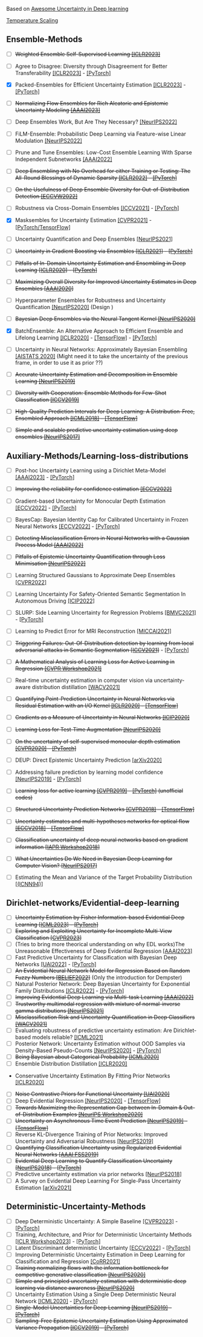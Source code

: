 Based on [Awesome Uncertainty in Deep learning](https://github.com/ENSTA-U2IS/awesome-uncertainty-deeplearning)

[Temperature Scaling](https://github.com/gpleiss/temperature_scaling)


## Ensemble-Methods
- [ ] ~~Weighted Ensemble Self-Supervised Learning [[ICLR2023]](<https://arxiv.org/pdf/2211.09981.pdf>)~~
- [ ] Agree to Disagree: Diversity through Disagreement for Better Transferability [[ICLR2023]](<https://arxiv.org/pdf/2202.04414.pdf>) - [[PyTorch]](<https://github.com/mpagli/Agree-to-Disagree>)
- [x] Packed-Ensembles for Efficient Uncertainty Estimation [[ICLR2023]](<https://arxiv.org/abs/2210.09184>) - [[PyTorch]](<https://github.com/ENSTA-U2IS/torch-uncertainty>)
- [ ] ~~Normalizing Flow Ensembles for Rich Aleatoric and Epistemic Uncertainty Modeling [[AAAI2023]](<https://arxiv.org/abs/2302.01312>)~~
- [ ] Deep Ensembles Work, But Are They Necessary? [[NeurIPS2022]](<https://arxiv.org/abs/2202.06985>)
- [ ] FiLM-Ensemble: Probabilistic Deep Learning via Feature-wise Linear Modulation [[NeurIPS2022]](<https://arxiv.org/abs/2206.00050>)
- [ ] Prune and Tune Ensembles: Low-Cost Ensemble Learning With Sparse Independent Subnetworks [[AAAI2022]](<https://arxiv.org/abs/2202.11782>)
- [ ] ~~Deep Ensembling with No Overhead for either Training or Testing: The All-Round Blessings of Dynamic Sparsity [[ICLR2022]](<https://arxiv.org/abs/2106.14568>) - [[PyTorch]](<https://github.com/VITA-Group/FreeTickets>)~~
- [ ] ~~On the Usefulness of Deep Ensemble Diversity for Out-of-Distribution Detection [[ECCVW2022]](<https://arxiv.org/abs/2207.07517>)~~
- [ ] Robustness via Cross-Domain Ensembles [[ICCV2021]](<https://arxiv.org/abs/2103.10919>) - [[PyTorch]](<https://github.com/EPFL-VILAB/XDEnsembles>)
- [x] Masksembles for Uncertainty Estimation [[CVPR2021]](<https://nikitadurasov.github.io/projects/masksembles/>) - [[PyTorch/TensorFlow]](<https://github.com/nikitadurasov/masksembles>)
- [ ] Uncertainty Quantification and Deep Ensembles [[NeurIPS2021]](<https://openreview.net/forum?id=wg_kD_nyAF>)
- [ ] ~~Uncertainty in Gradient Boosting via Ensembles [[ICLR2021]](<https://arxiv.org/abs/2006.10562>) - [[PyTorch]](<https://github.com/yandex-research/GBDT-uncertainty>)~~
- [ ] ~~Pitfalls of In-Domain Uncertainty Estimation and Ensembling in Deep Learning [[ICLR2020]](<https://arxiv.org/abs/2002.06470>) - [[PyTorch]](<https://github.com/SamsungLabs/pytorch-ensembles>)~~
- [ ] ~~Maximizing Overall Diversity for Improved Uncertainty Estimates in Deep Ensembles [[AAAI2020]](<https://ojs.aaai.org/index.php/AAAI/article/view/5849>)~~
- [ ] Hyperparameter Ensembles for Robustness and Uncertainty Quantification [[NeurIPS2020]](<https://proceedings.neurips.cc/paper/2020/hash/481fbfa59da2581098e841b7afc122f1-Abstract.html>) (Design )
- [ ] ~~Bayesian Deep Ensembles via the Neural Tangent Kernel [[NeurIPS2020]](<https://proceedings.neurips.cc/paper/2020/hash/0b1ec366924b26fc98fa7b71a9c249cf-Abstract.html>)~~
- [x] BatchEnsemble: An Alternative Approach to Efficient Ensemble and Lifelong Learning [[ICLR2020]](<https://arxiv.org/abs/2002.06715>) - [[TensorFlow]](<https://github.com/google/edward2>) - [[PyTorch]](<https://github.com/giannifranchi/LP_BNN>)
- [ ] Uncertainty in Neural Networks: Approximately Bayesian Ensembling [[AISTATS 2020]](<https://arxiv.org/abs/1810.05546>) (Might need it to take the uncertainty of the previous frame, in order to use it as prior ??)
- [ ] ~~Accurate Uncertainty Estimation and Decomposition in Ensemble Learning [[NeurIPS2019]](<https://papers.nips.cc/paper/2019/hash/1cc8a8ea51cd0adddf5dab504a285915-Abstract.html>)~~
- [ ] ~~Diversity with Cooperation: Ensemble Methods for Few-Shot Classification [[ICCV2019]](<https://arxiv.org/abs/1903.11341>)~~
- [ ] ~~High-Quality Prediction Intervals for Deep Learning: A Distribution-Free, Ensembled Approach [[ICML2018]](<https://arxiv.org/abs/1802.07167>) - [[TensorFlow]](<https://github.com/TeaPearce/Deep_Learning_Prediction_Intervals>)~~
- [ ] ~~Simple and scalable predictive uncertainty estimation using deep ensembles [[NeurIPS2017]](<https://arxiv.org/abs/1612.01474>)~~


## Auxiliary-Methods/Learning-loss-distributions
- [ ] Post-hoc Uncertainty Learning using a Dirichlet Meta-Model [[AAAI2023]](<https://arxiv.org/abs/2212.07359>) - [[PyTorch]](<https://github.com/maohaos2/PosthocUQ>)
- [ ] ~~Improving the reliability for confidence estimation [[ECCV2022]](<https://arxiv.org/abs/2210.06776>)~~
- [ ] Gradient-based Uncertainty for Monocular Depth Estimation [[ECCV2022]](<https://arxiv.org/abs/2208.02005>) - [[PyTorch]](<https://github.com/jhornauer/GrUMoDepth>)
- [ ] BayesCap: Bayesian Identity Cap for Calibrated Uncertainty in Frozen Neural Networks [[ECCV2022]](<https://arxiv.org/abs/2207.06873>) - [[PyTorch]](<https://github.com/ExplainableML/BayesCap>)
- [ ] ~~Detecting Misclassification Errors in Neural Networks with a Gaussian Process Model [[AAAI2022]](<https://ojs.aaai.org/index.php/AAAI/article/view/20773>)~~
- [ ] ~~Pitfalls of Epistemic Uncertainty Quantification through Loss Minimisation [[NeurIPS2022]](<https://openreview.net/pdf?id=epjxT_ARZW5>)~~
- [ ] Learning Structured Gaussians to Approximate Deep Ensembles [[CVPR2022]](<https://arxiv.org/abs/2203.15485>)
- [ ] Learning Uncertainty For Safety-Oriented Semantic Segmentation In Autonomous Driving [[ICIP2022]](<https://arxiv.org/abs/2105.13688>)
- [ ] SLURP: Side Learning Uncertainty for Regression Problems [[BMVC2021]](<https://arxiv.org/pdf/2110.11182.pdf>) - [[PyTorch]](<https://github.com/xuanlongORZ/SLURP_uncertainty_estimate>)
- [ ] Learning to Predict Error for MRI Reconstruction [[MICCAI2021]](<https://arxiv.org/abs/2002.05582>)
- [ ] ~~Triggering Failures: Out-Of-Distribution detection by learning from local adversarial attacks in Semantic Segmentation [[ICCV2021]](<https://arxiv.org/abs/2108.01634>)~~ - [[PyTorch]](<https://github.com/valeoai/obsnet>)
- [ ] ~~A Mathematical Analysis of Learning Loss for Active Learning in Regression [[CVPR Workshop2021]](<https://openaccess.thecvf.com/content/CVPR2021W/TCV/html/Shukla_A_Mathematical_Analysis_of_Learning_Loss_for_Active_Learning_in_CVPRW_2021_paper.html>)~~
- [ ] Real-time uncertainty estimation in computer vision via uncertainty-aware distribution distillation [[WACV2021]](<https://arxiv.org/abs/2007.15857>)
- [ ] ~~Quantifying Point-Prediction Uncertainty in Neural Networks via Residual Estimation with an I/O Kernel [[ICLR2020]](<https://arxiv.org/abs/1906.00588>) - [[TensorFlow]](<https://github.com/cognizant-ai-labs/rio-paper>)~~
- [ ] ~~Gradients as a Measure of Uncertainty in Neural Networks [[ICIP2020]](<https://arxiv.org/abs/2008.08030>)~~
- [ ] ~~Learning Loss for Test-Time Augmentation [[NeurIPS2020]](<https://proceedings.neurips.cc/paper/2020/hash/2ba596643cbbbc20318224181fa46b28-Abstract.html>)~~
- [ ] ~~On the uncertainty of self-supervised monocular depth estimation [[CVPR2020]](<https://arxiv.org/abs/2005.06209>) - [[PyTorch]](<https://github.com/mattpoggi/mono-uncertainty>)~~
- [ ] DEUP: Direct Epistemic Uncertainty Prediction [[arXiv2020]](<https://arxiv.org/abs/2102.08501>)
- [ ] Addressing failure prediction by learning model confidence [[NeurIPS2019]](<https://papers.NeurIPS.cc/paper/2019/file/757f843a169cc678064d9530d12a1881-Paper.pdf>) - [[PyTorch]](<https://github.com/valeoai/ConfidNet>)
- [ ] ~~Learning loss for active learning [[CVPR2019]](<https://arxiv.org/abs/1905.03677>) - [[PyTorch]](<https://github.com/Mephisto405/Learning-Loss-for-Active-Learning>) (unofficial codes)~~
- [ ] ~~Structured Uncertainty Prediction Networks [[CVPR2018]](<https://arxiv.org/abs/1802.07079>) - [[TensorFlow]](<https://github.com/Era-Dorta/tf_mvg>)~~
- [ ] ~~Uncertainty estimates and multi-hypotheses networks for optical flow [[ECCV2018]](<https://arxiv.org/abs/1802.07095>) - [[TensorFlow]](<https://github.com/lmb-freiburg/netdef_models>)~~
- [ ] ~~Classification uncertainty of deep neural networks based on gradient information [[IAPR Workshop2018]](<https://arxiv.org/abs/1805.08440>)~~
- [ ] ~~What Uncertainties Do We Need in Bayesian Deep Learning for Computer Vision? [[NeurIPS2017]](<https://arxiv.org/abs/1703.04977>)~~
- [ ] Estimating the Mean and Variance of the Target Probability Distribution [[(ICNN94)]](<https://ieeexplore.ieee.org/document/374138>)


## Dirichlet-networks/Evidential-deep-learning
- [ ] ~~Uncertainty Estimation by Fisher Information-based Evidential Deep Learning [[ICML2023]](https://arxiv.org/pdf/2303.02045.pdf) - [[PyTorch]](<https://github.com/danruod/iedl>)~~
- [ ] ~~Exploring and Exploiting Uncertainty for Incomplete Multi-View Classification [[CVPR2023]](https://arxiv.org/abs/2304.05165)~~
- [ ] (Tries to bring more theorical understanding on why EDL works)The Unreasonable Effectiveness of Deep Evidential Regression [[AAAI2023]](<https://arxiv.org/abs/2205.10060>)
- [ ] Fast Predictive Uncertainty for Classification with Bayesian Deep Networks [[UAI2022]](<https://arxiv.org/abs/2003.01227>) - [[PyTorch]](<https://github.com/mariushobbhahn/LB_for_BNNs_official>)
- [ ] ~~An Evidential Neural Network Model for Regression Based on Random Fuzzy Numbers [[BELIEF2022]](<https://arxiv.org/abs/2208.00647>)~~ (Only the introduction for Dempster)
- [ ] Natural Posterior Network: Deep Bayesian Uncertainty for Exponential Family Distributions [[ICLR2022]](<https://arxiv.org/abs/2105.04471>) - [[PyTorch]](<https://github.com/borchero/natural-posterior-network>)
- [ ] ~~Improving Evidential Deep Learning via Multi-task Learning [[AAAI2022]](<https://arxiv.org/abs/2112.09368>)~~
- [ ] ~~Trustworthy multimodal regression with mixture of normal-inverse gamma distributions [[NeurIPS2021]](<https://arxiv.org/abs/2111.08456>)~~
- [ ] ~~Misclassification Risk and Uncertainty Quantification in Deep Classifiers [[WACV2021]](<https://openaccess.thecvf.com/content/WACV2021/html/Sensoy_Misclassification_Risk_and_Uncertainty_Quantification_in_Deep_Classifiers_WACV_2021_paper.html>)~~
- [ ] Evaluating robustness of predictive uncertainty estimation: Are Dirichlet-based models reliable? [[ICML2021]](<http://proceedings.mlr.press/v139/kopetzki21a/kopetzki21a.pdf>)
- [ ] Posterior Network: Uncertainty Estimation without OOD Samples via Density-Based Pseudo-Counts  [[NeurIPS2020]](<https://proceedings.neurips.cc/paper/2020/hash/0eac690d7059a8de4b48e90f14510391-Abstract.html>) - [[PyTorch]](<https://github.com/sharpenb/Posterior-Network>)
- [ ] ~~Being Bayesian about Categorical Probability [[ICML2020]](<http://proceedings.mlr.press/v119/joo20a/joo20a.pdf>)~~
- [ ] Ensemble Distribution Distillation [[ICLR2020]](<https://arxiv.org/abs/1905.00076>)
- Conservative Uncertainty Estimation By Fitting Prior Networks [[ICLR2020]](<https://openreview.net/forum?id=BJlahxHYDS>)
- [ ] ~~Noise Contrastive Priors for Functional Uncertainty [[UAI2020]](<https://proceedings.mlr.press/v115/hafner20a.html>)~~
- [ ] Deep Evidential Regression [[NeurIPS2020]](<https://arxiv.org/abs/1910.02600>) - [[TensorFlow]](<https://github.com/aamini/evidential-deep-learning>)
- [ ] ~~Towards Maximizing the Representation Gap between In-Domain & Out-of-Distribution Examples [[NeurIPS Workshop2020]](<https://arxiv.org/abs/2010.10474>)~~
- [ ] ~~Uncertainty on Asynchronous Time Event Prediction [[NeurIPS2019]](<https://arxiv.org/abs/1911.05503>) - [[TensorFlow]](<https://github.com/sharpenb/Uncertainty-Event-Prediction>)~~
- [ ] Reverse KL-Divergence Training of Prior Networks: Improved Uncertainty and Adversarial Robustness [[NeurIPS2019]](<https://proceedings.neurips.cc/paper/2019/hash/7dd2ae7db7d18ee7c9425e38df1af5e2-Abstract.html>)
- [ ] ~~Quantifying Classification Uncertainty using Regularized Evidential Neural Networks [[AAAI FSS2019]](<https://arxiv.org/abs/1910.06864>)~~
- [ ] ~~Evidential Deep Learning to Quantify Classification Uncertainty [[NeurIPS2018]](<https://arxiv.org/abs/1806.01768>) - [[PyTorch]](<https://github.com/dougbrion/pytorch-classification-uncertainty>)~~
- [ ] Predictive uncertainty estimation via prior networks [[NeurIPS2018]](<https://proceedings.neurips.cc/paper/2018/hash/3ea2db50e62ceefceaf70a9d9a56a6f4-Abstract.html>)
- [ ] A Survey on Evidential Deep Learning For Single-Pass Uncertainty Estimation [[arXiv2021]](<https://arxiv.org/abs/2110.03051>)

## Deterministic-Uncertainty-Methods
- [ ] Deep Deterministic Uncertainty: A Simple Baseline [[CVPR2023]](<https://arxiv.org/abs/2102.11582>) - [[PyTorch]](<https://github.com/omegafragger/DDU>)
- [ ] Training, Architecture, and Prior for Deterministic Uncertainty Methods [[ICLR Workshop2023]](<https://arxiv.org/abs/2303.05796>) - [[PyTorch]](<https://github.com/orientino/dum-components>)
- [ ] Latent Discriminant deterministic Uncertainty [[ECCV2022]](<https://arxiv.org/abs/2207.10130>) - [[PyTorch]](<https://github.com/ENSTA-U2IS/LDU>)
- [ ] Improving Deterministic Uncertainty Estimation in Deep Learning for Classification and Regression [[CoRR2021]](<https://arxiv.org/abs/2102.11409>)
- [ ] ~~Training normalizing flows with the information bottleneck for competitive generative classification [[NeurIPS2020]](<https://arxiv.org/abs/2001.06448>)~~
- [ ] ~~Simple and principled uncertainty estimation with deterministic deep learning via distance awareness [[NeurIPS2020]](<https://proceedings.neurips.cc/paper/2020/hash/543e83748234f7cbab21aa0ade66565f-Abstract.html>)~~
- [ ] Uncertainty Estimation Using a Single Deep Deterministic Neural Network [[ICML2020]](<https://arxiv.org/abs/2003.02037>) - [[PyTorch]](<https://github.com/y0ast/deterministic-uncertainty-quantification>)
- [ ] ~~Single-Model Uncertainties for Deep Learning [[NeurIPS2019]](<https://arxiv.org/abs/1811.00908>) - [[PyTorch]](<https://github.com/facebookresearch/SingleModelUncertainty/>)~~
- [ ] ~~Sampling-Free Epistemic Uncertainty Estimation Using Approximated Variance Propagation [[ICCV2019]](<https://openaccess.thecvf.com/content_ICCV_2019/html/Postels_Sampling-Free_Epistemic_Uncertainty_Estimation_Using_Approximated_Variance_Propagation_ICCV_2019_paper.html>) - [[PyTorch]](<https://github.com/janisgp/Sampling-free-Epistemic-Uncertainty>)~~
